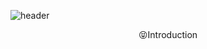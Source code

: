 ![header](https://capsule-render.vercel.app/api?type=wave&color=FFDC3C&height=300&section=header&text=Welcome&fontColor=0000FF&fontSize=70&fontAlignY=30&desc=Sumin%20GitHub%20Profile&descAlign=60&descAlignY=45)

<div align=center>😝Introduction</center>
<!--
**SuminAnn/SuminAnn** is a ✨ _special_ ✨ repository because its `README.md` (this file) appears on your GitHub profile.

Here are some ideas to get you started:

- 🔭 I’m currently working on ...
- 🌱 I’m currently learning ...
- 👯 I’m looking to collaborate on ...
- 🤔 I’m looking for help with ...
- 💬 Ask me about ...
- 📫 How to reach me: ...
- 😄 Pronouns: ...
- ⚡ Fun fact: ...
-->

